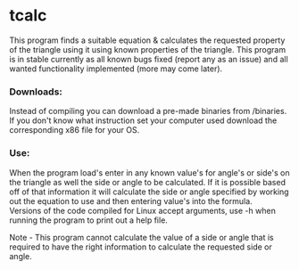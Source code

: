 # tcalc

This program finds a suitable equation & calculates the requested property of the triangle using it using known properties of the triangle.
This program is in stable currently as all known bugs fixed (report any as an issue) and all wanted functionality implemented (more may come later).

### Downloads:  
Instead of compiling you can download a pre-made binaries from /binaries.
If you don't know what instruction set your computer used download the corresponding x86 file for your OS.

<!--
============================================================================================================  
| Source OS | Target OS | Target architecture | Prerequisites | Command                                    |  
============================================================================================================  
|  Linux    |  Linux    |  x86                |  g++          |  g++ -m32 main.cpp -o tcalc-Linux_x86      |  
|           |           |----------------------------------------------------------------------------------|  
|           |           |  x86-64             |  g++          |  g++ -m64 main.cpp -o tcalc-Linux_x86-64   |  
|           |           |----------------------------------------------------------------------------------|  
|           |           |  ARM                |               |                                            |  
|           |           |----------------------------------------------------------------------------------|  
|           |           |  RISC               |               |                                            |  
|           |           |----------------------------------------------------------------------------------|  
|           |  Windows  |  x86                |  g++          |                                            |  
|           |           |----------------------------------------------------------------------------------|  
|           |           |  x86-64             |  g++          |                                            |  
|           |           |----------------------------------------------------------------------------------|  
|           |           |  ARM                |               |                                            |  
|           |           |----------------------------------------------------------------------------------|  
|           |           |  RISC               |               |                                            |  
|           |           |----------------------------------------------------------------------------------|  
|           |  MacOS    |  x86                |               |                                            |  
|           |           |----------------------------------------------------------------------------------|  
|           |           |  x86-64             |               |                                            |  
|           |           |----------------------------------------------------------------------------------|  
|           |           |  ARM                |               |                                            |  
|           |           |----------------------------------------------------------------------------------|  
|           |           |  RISC               |               |                                            |  
|           |           |----------------------------------------------------------------------------------|  
|  Windows  |  Linux    |  x86                |               |                                            |  
|           |           |----------------------------------------------------------------------------------|  
|           |           |  x86-64             |               |                                            |  
|           |           |----------------------------------------------------------------------------------|  
|           |           |  ARM                |               |                                            |  
|           |           |----------------------------------------------------------------------------------|  
|           |           |  RISC               |               |                                            |  
|           |           |----------------------------------------------------------------------------------|  
|           |  Windows  |  x86                |               |                                            |  
|           |           |----------------------------------------------------------------------------------|  
|           |           |  x86-64             |               |                                            |  
|           |           |----------------------------------------------------------------------------------|  
|           |           |  ARM                |               |                                            |  
|           |           |----------------------------------------------------------------------------------|  
|           |           |  RISC               |               |                                            |  
|           |           |----------------------------------------------------------------------------------|  
|           |  MacOS    |  x86                |               |                                            |  
|           |           |----------------------------------------------------------------------------------|  
|           |           |  x86-64             |               |                                            |  
|           |           |----------------------------------------------------------------------------------|  
|           |           |  ARM                |               |                                            |  
|           |           |----------------------------------------------------------------------------------|  
|           |           |  RISC               |               |                                            |  
|           |           |----------------------------------------------------------------------------------|  
|  MacOS    |  Linux    |  x86                |               |                                            |  
|           |           |----------------------------------------------------------------------------------|  
|           |           |  x86-64             |               |                                            |  
|           |           |----------------------------------------------------------------------------------|  
|           |           |  ARM                |               |                                            |  
|           |           |----------------------------------------------------------------------------------|  
|           |           |  RISC               |               |                                            |  
|           |           |----------------------------------------------------------------------------------|  
|           |  Windows  |  x86                |               |                                            |  
|           |           |----------------------------------------------------------------------------------|  
|           |           |  x86-64             |               |                                            |  
|           |           |----------------------------------------------------------------------------------|  
|           |           |  ARM                |               |                                            |  
|           |           |----------------------------------------------------------------------------------|  
|           |           |  RISC               |               |                                            |  
|           |           |----------------------------------------------------------------------------------|  
|           |  MacOS    |  x86                |               |                                            |  
|           |           |----------------------------------------------------------------------------------|  
|           |           |  x86-64             |               |                                            |  
|           |           |----------------------------------------------------------------------------------|  
|           |           |  ARM                |               |                                            |  
|           |           |----------------------------------------------------------------------------------|  
|           |           |  RISC               |               |                                            |  
============================================================================================================  
-->

### Use:  
When the program load's enter in any known value's for angle's or side's on the triangle as well the side or angle to be calculated. If it is possible based off of that information it will calculate the side or angle specified by working out the equation to use and then entering value's into the formula.  
Versions of the code compiled for Linux accept arguments, use -h when running the program to print out a help file.

Note - This program cannot calculate the value of a side or angle that is required to have the right information to calculate the requested side or angle.
